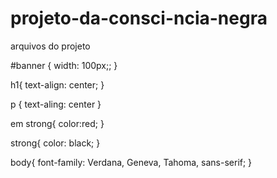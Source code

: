 # projeto-da-consci-ncia-negra
arquivos do projeto

#banner { 
    width: 100px;;
}

h1{
    text-align: center;
}

p {
    text-aling: center
}

 em strong{
    color:red;
}

 strong{
      color: black;
}

body{
    font-family: Verdana, Geneva, Tahoma, sans-serif;
}
